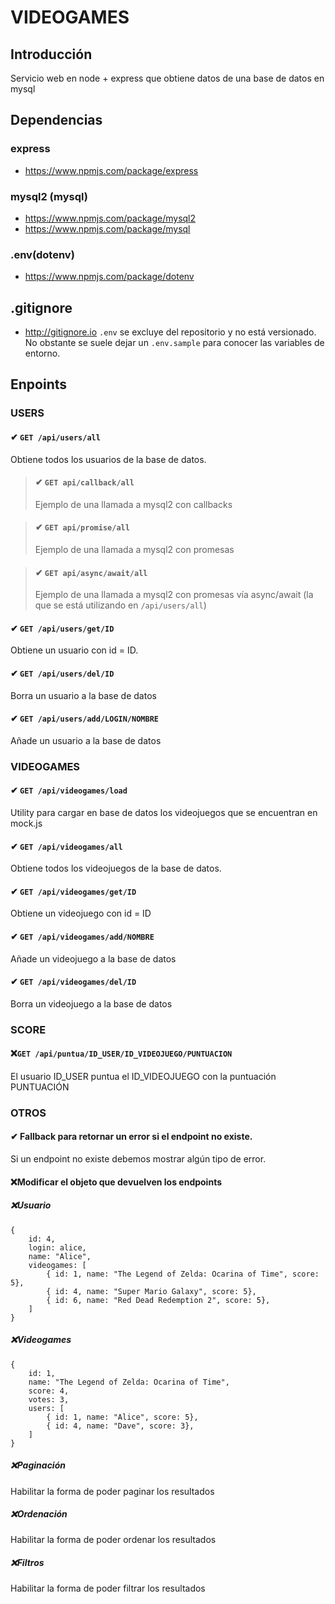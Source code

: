 # VIDEOGAMES

## Introducción

Servicio web en node + express que obtiene datos de una base de datos en mysql

## Dependencias

### express

- https://www.npmjs.com/package/express

### mysql2 (mysql)

- https://www.npmjs.com/package/mysql2
- https://www.npmjs.com/package/mysql

### .env(dotenv)

- https://www.npmjs.com/package/dotenv

## .gitignore

- http://gitignore.io
  `.env` se excluye del repositorio y no está versionado. No obstante se suele dejar un `.env.sample` para conocer las variables de entorno.

## Enpoints

### USERS

#### ✔ `GET /api/users/all`

Obtiene todos los usuarios de la base de datos.

> #### ✔ `GET api/callback/all`
>
> Ejemplo de una llamada a mysql2 con callbacks

> #### ✔ `GET api/promise/all`
>
> Ejemplo de una llamada a mysql2 con promesas

> #### ✔ `GET api/async/await/all`
>
> Ejemplo de una llamada a mysql2 con promesas vía async/await (la que se está utilizando en `/api/users/all`)

#### ✔ `GET /api/users/get/ID`

Obtiene un usuario con id = ID.

#### ✔ `GET /api/users/del/ID`

Borra un usuario a la base de datos

#### ✔ `GET /api/users/add/LOGIN/NOMBRE`

Añade un usuario a la base de datos

### VIDEOGAMES

#### ✔ `GET /api/videogames/load`

Utility para cargar en base de datos los videojuegos que se encuentran en mock.js

#### ✔ `GET /api/videogames/all`

Obtiene todos los videojuegos de la base de datos.

#### ✔ `GET /api/videogames/get/ID`

Obtiene un videojuego con id = ID

#### ✔ `GET /api/videogames/add/NOMBRE`

Añade un videojuego a la base de datos

#### ✔ `GET /api/videogames/del/ID`

Borra un videojuego a la base de datos

### SCORE

#### ❌`GET /api/puntua/ID_USER/ID_VIDEOJUEGO/PUNTUACION`

El usuario ID_USER puntua el ID_VIDEOJUEGO con la puntuación PUNTUACIÓN

### OTROS

#### ✔ Fallback para retornar un error si el endpoint no existe.

Si un endpoint no existe debemos mostrar algún tipo de error.

#### ❌Modificar el objeto que devuelven los endpoints

##### ❌Usuario

```
{
    id: 4,
    login: alice,
    name: "Alice",
    videogames: [
        { id: 1, name: "The Legend of Zelda: Ocarina of Time", score: 5},
        { id: 4, name: "Super Mario Galaxy", score: 5},
        { id: 6, name: "Red Dead Redemption 2", score: 5},
    ]
}
```

##### ❌Videogames

```
{
    id: 1,
    name: "The Legend of Zelda: Ocarina of Time",
    score: 4,
    votes: 3,
    users: [
        { id: 1, name: "Alice", score: 5},
        { id: 4, name: "Dave", score: 3},
    ]
}
```

##### ❌Paginación

Habilitar la forma de poder paginar los resultados

##### ❌Ordenación

Habilitar la forma de poder ordenar los resultados

##### ❌Filtros

Habilitar la forma de poder filtrar los resultados
